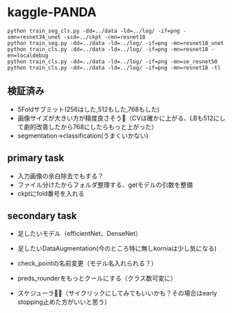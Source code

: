 # kaggle-PANDA

```
python train_seg_cls.py -dd=../data -ld=../log/ -if=png -smn=resnet34_unet -scd=../ckpt -cmn=resnet18
python train_seg.py -dd=../data -ld=../log/ -if=png -mn=resnet18_unet
python train_cls.py -dd=../data -ld=../log/ -if=png -mn=resnet18 -en=localdebug
python train_cls.py -dd=../data -ld=../log/ -if=png -mn=se_resnet50
python train_cls.py -dd=../data -ld=../log/ -if=png -mn=resnet18 -tl
```

## 検証済み
* 5Foldサブミット(256はした,512もした,768もした)
* 画像サイズが大きい方が精度良さそう（CVは確かに上がる、LBも512にして劇的改善したから768にしたらもっと上がった）
* segmentation→classification(うまくいかない)

## primary task
* 入力画像の余白除去でもする？
* ファイル分けたからフォルダ整理する、getモデルの引数を整備
* ckptにfold番号を入れる

## secondary task
* 足したいモデル（efficientNet、DenseNet）
* 足したいDataAugmentation(今のところ特に無しkorniaは少し気になる)

* check_pointの名前変更（モデル名入れられる？）
* preds_rounderをもっとクールにする（クラス数可変に）


* スケジューラ（サイクリックにしてみてもいいかも？その場合はearly stopping止めた方がいいと思う）

